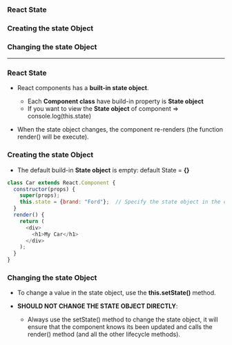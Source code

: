 ### React State
### Creating the state Object
### Changing the state Object

------------------------------------------------------

### React State

* React components has a **built-in state object**. 
  * Each **Component class** have build-in property is **State object** 
  * If you want to view the **State object** of component => console.log(this.state)

* When the state object changes, the component re-renders (the function render() will be execute).

### Creating the state Object

* The default build-in **State object** is empty: default State = **{}**

```js
class Car extends React.Component {
  constructor(props) {
    super(props);
    this.state = {brand: "Ford"};  // Specify the state object in the constructor method:
  }
  render() {
    return (
      <div>
        <h1>My Car</h1>
      </div>
    );
  }
}
```

### Changing the state Object

* To change a value in the state object, use the **this.setState()** method.

* **SHOULD NOT CHANGE THE STATE OBJECT DIRECTLY**: 
  * Always use the setState() method to change the state object, it will ensure that the component knows its been updated and calls the render() method (and all the other lifecycle methods).




